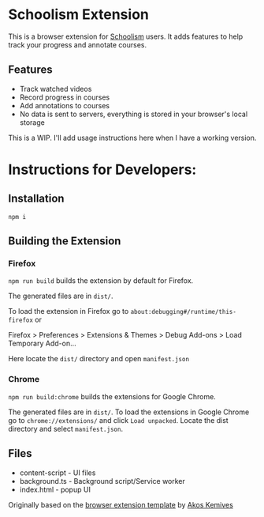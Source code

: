 # Schoolism Extension

This is a browser extension for [Schoolism](https://schoolism.com) users. It adds features to help track your progress and annotate courses.

## Features

- Track watched videos
- Record progress in courses
- Add annotations to courses
- No data is sent to servers, everything is stored in your browser's local storage

This is a WIP. I'll add usage instructions here when I have a working version.

# Instructions for Developers:

## Installation

```
npm i
```

## Building the Extension

### Firefox
`npm run build` builds the extension by default for Firefox.

The generated files are in `dist/`.

To load the extension in Firefox go to `about:debugging#/runtime/this-firefox` or

Firefox > Preferences > Extensions & Themes > Debug Add-ons > Load Temporary Add-on...

Here locate the `dist/` directory and open `manifest.json`

### Chrome
`npm run build:chrome` builds the extensions for Google Chrome.

The generated files are in `dist/`.
To load the extensions in Google Chrome go to `chrome://extensions/` and click `Load unpacked`. Locate the dist directory and select `manifest.json`.

## Files

 - content-script - UI files
 - background.ts - Background script/Service worker
 - index.html - popup UI

Originally based on the [browser extension template](https://github.com/akoskm/vite-react-tailwindcss-browser-extension) by [Akos Kemives](https://github.com/akoskm)
